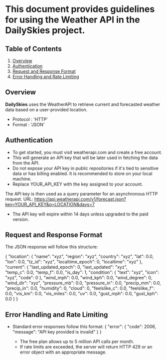 # This document provides guidelines for using the Weather API in the DailySkies project.

## Table of Contents

1. [Overview](#Overview)
2. [Authentication](#authentication)
3. [Request and Response Format](#request-and-response-format)
4. [Error Handling and Rate Limiting](#error-handling-and-rate-limting)

## Overview

**DailySkies** uses the WeatherAPI to retrieve current and forecasted weather data based on a user-provided location.
    
- Protocol : 'HTTP'
- Format : 'JSON'

## Authentication

- To get started, you must visit weatherapi.com and create a free account. 
- This will generate an API key that will be later used in fetching the data from the API.
- Do not expose your API key in public repositories if it's tied to sensitive data or has billing enabled. It is recommended to store on your local machine.
- Replace YOUR_API_KEY with the key assigned to your account.


The API key is then used as a query parameter for an asynchronous HTTP request.
URL: https://api.weatherapi.com/v1/forecast.json?key=YOUR_API_KEY&q=LOCATION&days=7

- The API key will expire within 14 days unless upgraded to the paid version. 

## Request and Response Format

The JSON response will follow this structure:

{
    "location": {               <!-- Info about the requested city: name, country, lat, lon, localtime, etc.-->
    "name": "xyz",
    "region": "xyz",
    "country": "xyz",
    "lat": 0.0,
    "lon": 0.0,
    "tz_id": "xyz",
    "localtime_epoch": 0,
    "localtime": "xyz"
},
"current": {                    <!-- Current weather conditions: Temperature, Weather description and icon, etc.  -->
    "last_updated_epoch": 0,
    "last_updated": "xyz",  
    "temp_c": 0.0,
    "temp_f": 0.0,
    "is_day": 1,
    "condition": {
    "text": "xyz",
    "icon": "xyz",
    "code": 0
},
    "wind_mph": 0.0,
    "wind_kph": 0.0,
    "wind_degree": 0,
    "wind_dir": "xyz",
    "pressure_mb": 0.0,
    "pressure_in": 0.0,
    "precip_mm": 0.0,
    "precip_in": 0.0,
    "humidity": 0,
    "cloud": 0,
    "feelslike_c": 0.0,
    "feelslike_f": 0.0,
    "vis_km": 0.0,
    "vis_miles": 0.0,
    "uv": 0.0,
    "gust_mph": 0.0,
    "gust_kph": 0.0
}
}

## Error Handling and Rate Limiting

- Standard error responses follow this format:
{
    "error": {
        "code": 2006,
        "message": "API key provided is invalid"
}
}

  - The free plan allows up to 5 million API calls per month. 
  - If rate limits are exceeded, the server will return HTTP 429 or an error object with an appropriate message.





